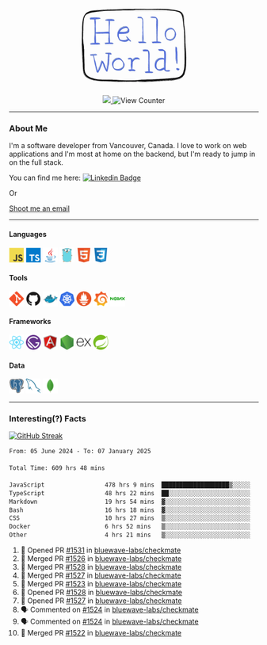 <div align="center">
    <img src="./img/hello_world.webp" height="200px" width="">
    <div>
        <a href="https://www.linkedin.com/in/ajhollid">
            <img src="https://img.shields.io/badge/LinkedIn-blue"/>
        </a>
        <img src="https://komarev.com/ghpvc/?username=ajhollid&color=yellow" alt="View Counter">
    </div>
</div>

---

### About Me

I'm a software developer from Vancouver, Canada. I love to work on web applications and I'm most at home on the backend, but I'm ready to jump in on the full stack.

You can find me here: [![Linkedin Badge](https://img.shields.io/badge/-ajhollid-blue?style=flat&logo=Linkedin&logoColor=white)](https://www.linkedin.com/in/ajhollid)

Or

[Shoot me an email](mailto:ajhollid@gmail.com)

---

#### Languages

<div>
    <img src="./img/devicons/javascript-original.svg" width=30 height=30 alt="JavaScript">
    <img src="/img/devicons/typescript-original.svg" width=30 height=30 alt="TypeScript">
    <img src="./img/devicons/java-original.svg" width=30 height=30 alt="Java">
    <img src="./img/devicons/go-original.svg" width=30 height=30 alt="Golang">
    <img src="./img/devicons/html5-original.svg" width=30 height=30 alt="HTML 5">
    <img src="./img/devicons/css3-original.svg" width=30 height=30 alt="CSS 3">
</div>

#### Tools

<div>
    <img src="./img/devicons/git-original.svg" width=30 height=30 alt="Git">
    <img src="./img/devicons/github-original.svg" width=30 height=30 alt="Github">
    <img src="./img/devicons/docker-original.svg" width=30 
    height=30 alt="Docker">
    <img src="./img/devicons/kubernetes-original.svg" width=30 height=30 alt="K8">
    <img src="./img/devicons/prometheus-original.svg" width=30 height=30 alt="Prometheus">
    <img src="./img/devicons/grafana-original.svg" width=30 height=30 alt="Grafana">
    <img src="./img/devicons/nginx-original.svg" width=30 height=30 alt="Nginx">
</div>

#### Frameworks

<div>
    <img src="./img/devicons/react-original.svg" width=30 height=30 alt="React">
    <img src="./img/devicons/gatsby-original.svg" width=30 height=30 alt="Gatsby">
    <img src="./img/devicons/angularjs-original.svg" width=30 height=30 alt="AngularJS">
    <img src="./img/devicons/nodejs-original.svg" width=30 height=30 alt="NodeJS">
    <img src="./img/devicons/express-original.svg" width=30 height=30 alt="Express">
    <img src="./img/devicons/spring-original.svg" width=30 height=30 alt="Spring">
</div>

#### Data

<div>
    <img src="./img/devicons/postgresql-original.svg" width=30 height=30 alt="Postgresql">
    <img src="./img/devicons/mysql-original.svg" width=30 height=30 alt="Mysql">
    <img src="./img/devicons/mongodb-original.svg" width=30 height=30 alt="MongoDB">
</div>

---

### Interesting(?) Facts

[![GitHub Streak](http://github-readme-streak-stats.herokuapp.com?user=ajhollid)](https://git.io/streak-stats)

 <!--START_SECTION:waka-->

```txt
From: 05 June 2024 - To: 07 January 2025

Total Time: 609 hrs 48 mins

JavaScript                 478 hrs 9 mins  ███████████████████▒░░░░░   77.85 %
TypeScript                 48 hrs 22 mins  ██░░░░░░░░░░░░░░░░░░░░░░░   07.88 %
Markdown                   19 hrs 54 mins  ▓░░░░░░░░░░░░░░░░░░░░░░░░   03.24 %
Bash                       16 hrs 18 mins  ▓░░░░░░░░░░░░░░░░░░░░░░░░   02.66 %
CSS                        10 hrs 27 mins  ▒░░░░░░░░░░░░░░░░░░░░░░░░   01.70 %
Docker                     6 hrs 52 mins   ▒░░░░░░░░░░░░░░░░░░░░░░░░   01.12 %
Other                      4 hrs 21 mins   ▒░░░░░░░░░░░░░░░░░░░░░░░░   00.71 %
```

<!--END_SECTION:waka-->


<!--START_SECTION:activity-->
1. 💪 Opened PR [#1531](https://github.com/bluewave-labs/checkmate/pull/1531) in [bluewave-labs/checkmate](https://github.com/bluewave-labs/checkmate)
2. 🎉 Merged PR [#1526](https://github.com/bluewave-labs/checkmate/pull/1526) in [bluewave-labs/checkmate](https://github.com/bluewave-labs/checkmate)
3. 🎉 Merged PR [#1528](https://github.com/bluewave-labs/checkmate/pull/1528) in [bluewave-labs/checkmate](https://github.com/bluewave-labs/checkmate)
4. 🎉 Merged PR [#1527](https://github.com/bluewave-labs/checkmate/pull/1527) in [bluewave-labs/checkmate](https://github.com/bluewave-labs/checkmate)
5. 🎉 Merged PR [#1523](https://github.com/bluewave-labs/checkmate/pull/1523) in [bluewave-labs/checkmate](https://github.com/bluewave-labs/checkmate)
6. 💪 Opened PR [#1528](https://github.com/bluewave-labs/checkmate/pull/1528) in [bluewave-labs/checkmate](https://github.com/bluewave-labs/checkmate)
7. 💪 Opened PR [#1527](https://github.com/bluewave-labs/checkmate/pull/1527) in [bluewave-labs/checkmate](https://github.com/bluewave-labs/checkmate)
8. 🗣 Commented on [#1524](https://github.com/bluewave-labs/checkmate/pull/1524#issuecomment-2574292835) in [bluewave-labs/checkmate](https://github.com/bluewave-labs/checkmate)
9. 🗣 Commented on [#1524](https://github.com/bluewave-labs/checkmate/pull/1524#issuecomment-2574291985) in [bluewave-labs/checkmate](https://github.com/bluewave-labs/checkmate)
10. 🎉 Merged PR [#1522](https://github.com/bluewave-labs/checkmate/pull/1522) in [bluewave-labs/checkmate](https://github.com/bluewave-labs/checkmate)
<!--END_SECTION:activity-->
